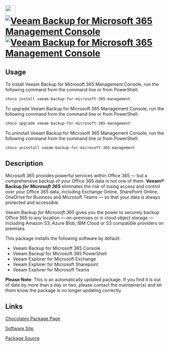 ﻿# <img src="https://cdn.jsdelivr.net/gh/mkevenaar/chocolatey-packages@b27b7e0cbd48b56d7f6ad97a54e213705877715b/icons/veeam-backup-for-microsoft-365-management.png" width="32" height="32"/> [![Veeam Backup for Microsoft 365 Management Console](https://img.shields.io/chocolatey/v/veeam-backup-for-microsoft-365-management.svg?label=Veeam+Backup+for+Microsoft+365+Management+Console)](https://community.chocolatey.org/packages/veeam-backup-for-microsoft-365-management) [![Veeam Backup for Microsoft 365 Management Console](https://img.shields.io/chocolatey/dt/veeam-backup-for-microsoft-365-management.svg)](https://community.chocolatey.org/packages/veeam-backup-for-microsoft-365-management)

## Usage

To install Veeam Backup for Microsoft 365 Management Console, run the following command from the command line or from PowerShell:

```powershell
choco install veeam-backup-for-microsoft-365-management
```

To upgrade Veeam Backup for Microsoft 365 Management Console, run the following command from the command line or from PowerShell:

```powershell
choco upgrade veeam-backup-for-microsoft-365-management
```

To uninstall Veeam Backup for Microsoft 365 Management Console, run the following command from the command line or from PowerShell:

```powershell
choco uninstall veeam-backup-for-microsoft-365-management
```

## Description

Microsoft 365 provides powerful services within Office 365 — but a comprehensive backup of your Office 365 data is not one of them. **Veeam® Backup _for Microsoft 365_** eliminates the risk of losing access and control over your Office 365 data, including Exchange Online, SharePoint Online, OneDrive for Business and Microsoft Teams — so that your data is always protected and accessible.

Veeam Backup _for Microsoft 365_ gives you the power to securely backup Office 365 to any location — on-premises or in cloud object storage — including Amazon S3, Azure Blob, IBM Cloud or S3 compatible providers on premises.

This package installs the following software by default:

* Veeam Backup for Microsoft 365 Console
* Veeam Backup for Microsoft 365 PowerShell
* Veeam Explorer for Microsoft Exchange
* Veeam Explorer for Microsoft Sharepoint
* Veeam Explorer for Microsoft Teams

**Please Note**: This is an automatically updated package. If you find it is
out of date by more than a day or two, please contact the maintainer(s) and
let them know the package is no longer updating correctly.


## Links

[Chocolatey Package Page](https://community.chocolatey.org/packages/veeam-backup-for-microsoft-365-management)

[Software Site](http://www.veeam.com/)

[Package Source](https://github.com/mkevenaar/chocolatey-packages/tree/master/automatic/veeam-backup-for-microsoft-365-management)

